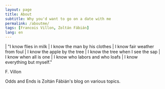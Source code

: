 ```yaml
---
layout: page
title: About
subtitle: Why you'd want to go on a date with me
permalink: /aboutme/
tags: [Francois Villon, Zoltán Fábián]
lang: en
---
```


| "I know flies in milk
| I know the man by his clothes
| I know fair weather from foul
| I know the apple by the tree
| I know the tree when I see the sap
| I know when all is one
| I know who labors and who loafs
| I know everything but myself."

F. Villon

Odds and Ends is Zoltán Fábián's blog on various topics.


